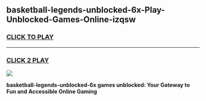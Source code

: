 
## basketball-legends-unblocked-6x-Play-Unblocked-Games-Online-izqsw
<h3>
<a href="https://premium76.site?title=basketball-legends-unblocked-6x&ref=25A">CLICK TO PLAY</a></h3>
<hr>

<h3>
<a href="https://premium76.site?title=basketball-legends-unblocked-6x&ref=25A">CLICK 2 PLAY</a>
  
</h3>

<a href="https://premium76.site?title=basketball-legends-unblocked-6x&ref=25A"><img src="https://clearcache.store/games.png"></a>


**basketball-legends-unblocked-6x games unblocked: Your Gateway to Fun and Accessible Online Gaming**
